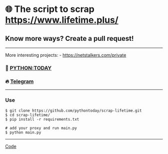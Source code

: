 # 🌐 The script to scrap https://www.lifetime.plus/
## Know more ways? Create a pull request!
---
More interesting projects: - https://netstalkers.com/private

### 🎥 [PYTHON:TODAY](https://www.youtube.com/c/PythonToday/videos)
### 🔥 [Telegram](https://t.me/python2day)
---

### Use
```
$ git clone https://github.com/pythontoday/scrap-lifetime.git
$ cd scrap-lifetime/
$ pip install -r requirements.txt

# add your proxy and run main.py
$ python main.py
```
---

[Code](https://github.com/pythontoday/scrap-lifetime/blob/master/main.py)
